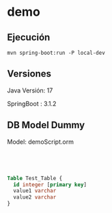 # demo

## Ejecución
`mvn spring-boot:run -P local-dev`


## Versiones

Java Versión: 17

SpringBoot  : 3.1.2



## DB Model Dummy

Model: demoScript.orm

```sql




Table Test_Table {
  id integer [primary key]
  value1 varchar
  value2 varchar
}



